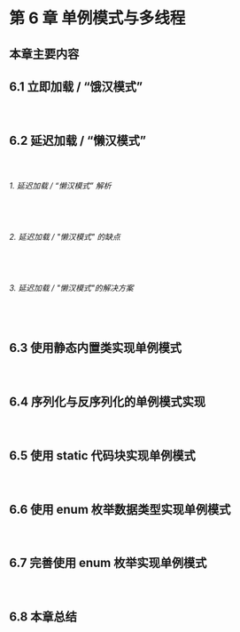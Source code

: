 # 第 6 章 单例模式与多线程

## 本章主要内容
	

## 6.1 立即加载 / “饿汉模式”
　　

## 6.2 延迟加载 / “懒汉模式”
　　

###### 1. 延迟加载 / “懒汉模式” 解析
　　

###### 2. 延迟加载 / "懒汉模式" 的缺点
　　

###### 3. 延迟加载 / "懒汉模式"的解决方案
　　


## 6.3 使用静态内置类实现单例模式
　　

## 6.4 序列化与反序列化的单例模式实现
　　


## 6.5 使用 static 代码块实现单例模式
　　

## 6.6 使用 enum 枚举数据类型实现单例模式
　　


## 6.7 完善使用 enum 枚举实现单例模式
　　


## 6.8 本章总结
　　


